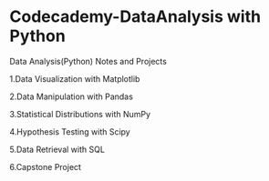 # Codecademy-DataAnalysis with Python
Data Analysis(Python) Notes and Projects

1.Data Visualization with Matplotlib

2.Data Manipulation with Pandas

3.Statistical Distributions with NumPy

4.Hypothesis Testing with Scipy

5.Data Retrieval with SQL

6.Capstone Project

